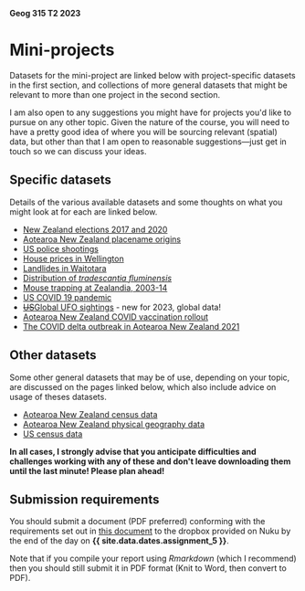 **Geog 315 T2 2023**

# Mini-projects
Datasets for the mini-project are linked below with project-specific datasets in the first section, and collections of more general datasets that might be relevant to more than one project in the second section.

I am also open to any suggestions you might have for projects you'd like to pursue on any other topic. Given the nature of the course, you will need to have a pretty good idea of where you will be sourcing relevant (spatial) data, but other than that I am open to reasonable suggestions&mdash;just get in touch so we can discuss your ideas.

## Specific datasets
Details of the various available datasets and some thoughts on what you might look at for each are linked below.

+ [New Zealand elections 2017 and 2020](anz-elections)
+ [Aotearoa New Zealand placename origins](anz-placenames)
+ [US police shootings](us-police-shootings)
+ [House prices in Wellington](homes)
+ [Landlides in Waitotara](landslides)
+ [Distribution of _tradescantia fluminensis_](tradescantia)
+ [Mouse trapping at Zealandia, 2003-14](zealandia)
+ [US COVID 19 pandemic](us-covid19)
+ [~~US~~Global UFO sightings](ufos) - new for 2023, global data!
+ [Aotearoa New Zealand COVID vaccination rollout](vaccination)
+ [The COVID delta outbreak in Aotearoa New Zealand 2021](delta)

## Other datasets
Some other general datasets that may be of use, depending on your topic, are discussed on the pages linked below, which also include advice on usage of theses datasets.

+ [Aotearoa New Zealand census data](aotearoa-new-zealand-census-data.md)
+ [Aotearoa New Zealand physical geography data](aotearoa-new-zealand-physical-geography-data.md)
+ [US census data](us-census-data.md)

**In all cases, I strongly advise that you anticipate difficulties and challenges working with any of these and don't leave downloading them until the last minute! Please plan ahead!**

## Submission requirements
You should submit a document (PDF preferred) conforming with the requirements set out in [this document](guidance-on-mini-project-report.html "guidance on the mini-project report write-up") to the dropbox provided on Nuku by the end of the day on **{{ site.data.dates.assignment_5 }}**.

<!-- delete submission date from this page, or make sure it matches the schedule! -->

Note that if you compile your report using _Rmarkdown_ (which I recommend)  then you should still submit it in PDF format (Knit to Word, then convert to PDF).
